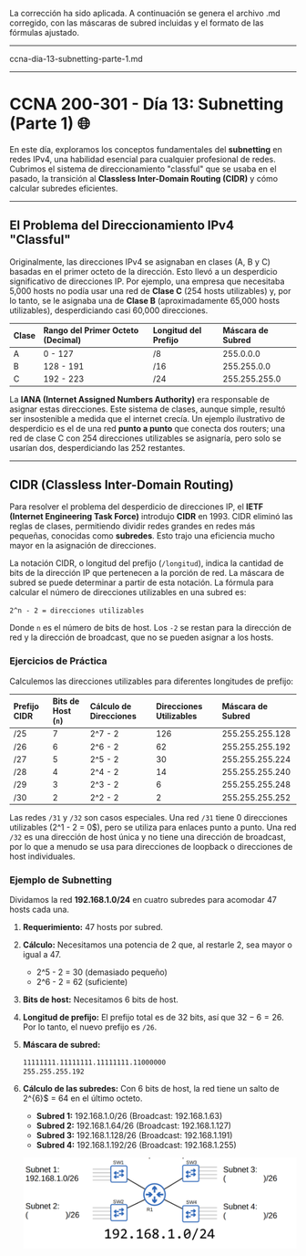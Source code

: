 La corrección ha sido aplicada. A continuación se genera el archivo .md corregido, con las máscaras de subred incluidas y el formato de las fórmulas ajustado.

-----

ccna-dia-13-subnetting-parte-1.md

-----

# CCNA 200-301 - Día 13: Subnetting (Parte 1) 🌐

En este día, exploramos los conceptos fundamentales del **subnetting** en redes IPv4, una habilidad esencial para cualquier profesional de redes. Cubrimos el sistema de direccionamiento "classful" que se usaba en el pasado, la transición al **Classless Inter-Domain Routing (CIDR)** y cómo calcular subredes eficientes.

-----

## El Problema del Direccionamiento IPv4 "Classful"

Originalmente, las direcciones IPv4 se asignaban en clases (A, B y C) basadas en el primer octeto de la dirección. Esto llevó a un desperdicio significativo de direcciones IP. Por ejemplo, una empresa que necesitaba 5,000 hosts no podía usar una red de **Clase C** (254 hosts utilizables) y, por lo tanto, se le asignaba una de **Clase B** (aproximadamente 65,000 hosts utilizables), desperdiciando casi 60,000 direcciones.

| Clase | Rango del Primer Octeto (Decimal) | Longitud del Prefijo | Máscara de Subred |
| :--- | :--- | :--- | :--- |
| A | 0 - 127 | /8 | 255.0.0.0 |
| B | 128 - 191 | /16 | 255.255.0.0 |
| C | 192 - 223 | /24 | 255.255.255.0 |

La **IANA (Internet Assigned Numbers Authority)** era responsable de asignar estas direcciones. Este sistema de clases, aunque simple, resultó ser insostenible a medida que el internet crecía. Un ejemplo ilustrativo de desperdicio es el de una red **punto a punto** que conecta dos routers; una red de clase C con 254 direcciones utilizables se asignaría, pero solo se usarían dos, desperdiciando las 252 restantes.

> 

-----

## CIDR (Classless Inter-Domain Routing)

Para resolver el problema del desperdicio de direcciones IP, el **IETF (Internet Engineering Task Force)** introdujo **CIDR** en 1993. CIDR eliminó las reglas de clases, permitiendo dividir redes grandes en redes más pequeñas, conocidas como **subredes**. Esto trajo una eficiencia mucho mayor en la asignación de direcciones.

La notación CIDR, o longitud del prefijo (`/longitud`), indica la cantidad de bits de la dirección IP que pertenecen a la porción de red. La máscara de subred se puede determinar a partir de esta notación. La fórmula para calcular el número de direcciones utilizables en una subred es:

`2^n - 2 = direcciones utilizables`

Donde `n` es el número de bits de host. Los `-2` se restan para la dirección de red y la dirección de broadcast, que no se pueden asignar a los hosts.

### Ejercicios de Práctica

Calculemos las direcciones utilizables para diferentes longitudes de prefijo:

| Prefijo CIDR | Bits de Host (`n`) | Cálculo de Direcciones | Direcciones Utilizables | Máscara de Subred |
| :--- | :--- | :--- | :--- | :--- |
| /25 | 7 | 2^7 - 2 | 126 | 255.255.255.128 |
| /26 | 6 | 2^6 - 2 | 62 | 255.255.255.192 |
| /27 | 5 | 2^5 - 2 | 30 | 255.255.255.224 |
| /28 | 4 | 2^4 - 2 | 14 | 255.255.255.240 |
| /29 | 3 | 2^3 - 2 | 6 | 255.255.255.248 |
| /30 | 2 | 2^2 - 2 | 2 | 255.255.255.252 |

Las redes `/31` y `/32` son casos especiales. Una red `/31` tiene 0 direcciones utilizables (2^1 - 2 = 0$), pero se utiliza para enlaces punto a punto. Una red `/32` es una dirección de host única y no tiene una dirección de broadcast, por lo que a menudo se usa para direcciones de loopback o direcciones de host individuales.

> 

### Ejemplo de Subnetting

Dividamos la red **192.168.1.0/24** en cuatro subredes para acomodar 47 hosts cada una.

1.  **Requerimiento:** 47 hosts por subred.

2.  **Cálculo:** Necesitamos una potencia de 2 que, al restarle 2, sea mayor o igual a 47.

      - 2^5 - 2 = 30 (demasiado pequeño)
      - 2^6 - 2 = 62 (suficiente)

3.  **Bits de host:** Necesitamos 6 bits de host.

4.  **Longitud de prefijo:** El prefijo total es de 32 bits, así que $32 - 6 = 26$. Por lo tanto, el nuevo prefijo es `/26`.

5.  **Máscara de subred:**

    ```
    11111111.11111111.11111111.11000000
    255.255.255.192
    ```

6.  **Cálculo de las subredes:** Con 6 bits de host, la red tiene un salto de 2^{6}$ = 64 en el último octeto.

      - **Subred 1:** 192.168.1.0/26 (Broadcast: 192.168.1.63)
      - **Subred 2:** 192.168.1.64/26 (Broadcast: 192.168.1.127)
      - **Subred 3:** 192.168.1.128/26 (Broadcast: 192.168.1.191)
      - **Subred 4:** 192.168.1.192/26 (Broadcast: 192.168.1.255)


      ![Diseño de subredes](images/dia13/image.png)